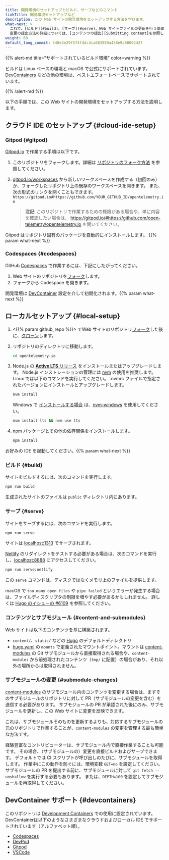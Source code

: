 ```yaml
---
title: 開発環境のセットアップとビルド、サーブなどのコマンド
linkTitle: 開発環境セットアップなど
description: この Web サイトの開発環境をセットアップする方法を学びます。
what-next: >
  これで、[ビルド](#build)、[サーブ](#serve)、Web サイトファイルの更新を行う準備が整いました。
  変更の提出方法の詳細については、[コンテンツの提出][Submitting content]を参照してください。
weight: 60
default_lang_commit: 548e5e29f574fddc3ca683989a458e9a6800242f
---
```


{{% alert-md title="サポートされているビルド環境" color=warning %}}

ビルドは Linux ベースの環境と macOS で公式にサポートされています。
[DevContainers](#devcontainers) などの他の環境は、ベストエフォートベースでサポートされています。

{{% /alert-md %}}

以下の手順では、この Web サイトの開発環境をセットアップする方法を説明します。

## クラウド IDE のセットアップ {#cloud-ide-setup}

### Gitpod {#gitpod}

[Gitpod.io] で作業する手順は以下です。

1.  このリポジトリをフォークします。詳細は [リポジトリのフォーク方法][fork] を参照してください。
2.  [gitpod.io/workspaces] から新しいワークスペースを作成する（初回のみ）か、フォークしたリポジトリ上の既存のワークスペースを開きます。
    また、次の形式のリンクを開くこともできます。
    `https://gitpod.io#https://github.com/YOUR_GITHUB_ID/opentelemetry.io`

    > **注記**: このリポジトリで作業するための権限がある場合や、単に内容を確認したい場合は、
    > <https://gitpod.io/#https://github.com/open-telemetry/opentelemetry.io> を開いてください。

Gitpod はリポジトリ固有のパッケージを自動的にインストールします。
{{% param what-next %}}

### Codespaces {#codespaces}

GitHub [Codespaces] で作業するには、下記にしたがってください。

1. Web サイトのリポジトリを[フォーク][fork]します。
2. フォークから Codespace を開きます。

開発環境は [DevContainer](#devcontainers) 設定を介して初期化されます。{{% param what-next %}}

## ローカルセットアップ {#local-setup}

1.  <{{% param github_repo %}}> でWeb サイトのリポジトリ[フォーク][fork]した後に、[クローン][clone]します。
2.  リポジトリのディレクトリに移動します。

    ```sh
    cd opentelemetry.io
    ```

3.  Node.js の [**Active LTS** リリース][nodejs-rel] をインストールまたはアップグレードします。
    Node.js インストレーションの管理には [nvm] の使用を推奨します。
    Linux では以下のコマンドを実行してください。
    .nvmrc ファイルで指定されたバージョンにインストールとアップグレードします。

    ```sh
    nvm install
    ```

    Windows で [インストールする場合][nodejs-win] は、[nvm-windows] を使用してください。

    ```cmd
    nvm install lts && nvm use lts
    ```

4.  npm パッケージとその他の依存関係をインストールします。

    ```sh
    npm install
    ```

お好みの IDE を起動してください。{{% param what-next %}}

### ビルド {#build}

サイトをビルドするには、次のコマンドを実行します。

```sh
npm run build
```

生成されたサイトのファイルは `public` ディレクトリ内にあります。

### サーブ {#serve}

サイトをサーブするには、次のコマンドを実行します。

```sh
npm run serve
```

サイトは [localhost:1313][] でサーブされます。

[Netlify] のリダイレクトをテストする必要がある場合は、次のコマンドを実行し、[localhost:8888] にアクセスしてください。

```sh
npm run serve:netlify
```

この `serve` コマンドは、ディスクではなくメモリ上のファイルを提供します。

macOS で `too many open files` や `pipe failed` というエラーが発生する場合は、ファイルディスクリプタの制限を増やす必要があるかもしれません。
詳しくは [Hugo のイシューの #6109](https://github.com/gohugoio/hugo/issues/6109) を参照してください。

### コンテンツとサブモジュール {#content-and-submodules}

Web サイトは以下のコンテンツを基に構築されます。

- `content/`、`static/` などの [Hugo] のデフォルトディレクトリ
- [hugo.yaml] の `mounts` で定義されたマウントポイント。マウントは [content-modules] の Git サブモジュールから直接取得される場合や、`content-modules` から前処理されたコンテンツ（`tmp/` に配置）の場合があり、それ以外の場所からは取得されません。

[hugo.yaml]: https://github.com/open-telemetry/opentelemetry.io/blob/main/hugo.yaml
[content-modules]: https://github.com/open-telemetry/opentelemetry.io/tree/main/content-modules

### サブモジュールの変更 {#submodule-changes}

[content-modules] のサブモジュール内のコンテンツを変更する場合は、まずそのサブモジュールのリポジトリに対して PR（サブモジュールの変更を含む）を送信する必要があります。
サブモジュールの PR が承認された後にのみ、サブモジュールを更新し、この Web サイトに変更を反映できます。

これは、サブモジュールそのものを更新するよりも、対応するサブモジュールの元のリポジトリで作業することが、`content-modules` の変更を管理する最も簡単な方法です。

経験豊富なコントリビューターは、サブモジュール内で直接作業することも可能です。
その場合、（サブモジュールの）変更を直接ビルドおよびサーブできます。
デフォルトでは CI スクリプトが呼び出しのたびに、サブモジュールを取得します。
作業中にこの動作を防ぐには、環境変数 `GET=no` を設定してください。
サブモジュールの PR を提出する前に、サブモジュールに対して `git fetch --unshallow` を実行する必要もあります。
または、`DEPTH=100` を設定してサブモジュールを再取得してください。

## DevContainer サポート {#devcontainers}

このリポジトリは [Development Containers][devcontainers] での使用に設定されています。DevContainerは以下のようなさまざまなクラウドおよびローカル IDE でサポートされています（アルファベット順）。

- [Codespaces][cs-devc]
- [DevPod](https://devpod.sh/docs/developing-in-workspaces/devcontainer-json)
- [Gitpod](https://www.gitpod.io/docs/flex/configuration/devcontainer/overview)
- [VSCode](https://code.visualstudio.com/docs/devcontainers/containers#_installation)

[clone]: https://docs.github.com/en/repositories/creating-and-managing-repositories/cloning-a-repository
[codespaces]: https://docs.github.com/en/codespaces
[cs-devc]: https://docs.github.com/en/codespaces/setting-up-your-project-for-codespaces/adding-a-dev-container-configuration/introduction-to-dev-containers#about-dev-containers
[devcontainers]: https://containers.dev/
[fork]: https://docs.github.com/en/get-started/quickstart/fork-a-repo
[gitpod.io]: https://gitpod.io
[gitpod.io/workspaces]: https://gitpod.io/workspaces
[hugo]: https://gohugo.io
[localhost:1313]: http://localhost:1313
[localhost:8888]: http://localhost:8888
[netlify]: https://netlify.com
[nodejs-rel]: https://nodejs.org/en/about/previous-releases
[nodejs-win]: https://docs.microsoft.com/en-us/windows/dev-environment/javascript/nodejs-on-windows
[nvm]: https://github.com/nvm-sh/nvm/blob/master/README.md#installing-and-updating
[nvm-windows]: https://github.com/coreybutler/nvm-windows

<!-- markdownlint-disable link-image-reference-definitions -->

[Submitting content]: ../pull-requests/

